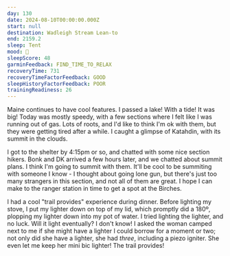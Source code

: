 ```yaml
---
day: 130
date: 2024-08-10T00:00:00.000Z
start: null
destination: Wadleigh Stream Lean-to
end: 2159.2
sleep: Tent
mood: 🙂
sleepScore: 48
garminFeedback: FIND_TIME_TO_RELAX
recoveryTime: 731
recoveryTimeFactorFeedback: GOOD
sleepHistoryFactorFeedback: POOR
trainingReadiness: 26
---
```

Maine continues to have cool features. I passed a lake! With a tide! It was big! Today was mostly speedy, with a few sections where I felt like I was running out of gas. Lots of roots, and I'd like to think I'm ok with them, but they were getting tired after a while. I caught a glimpse of Katahdin, with its summit in the clouds.

I got to the shelter by 4:15pm or so, and chatted with some nice section hikers. Bonk and DK arrived a few hours later, and we chatted about summit plans. I think I'm going to summit with them. It'll be cool to be summiting with someone I know - I thought about going lone gun, but there's just too many strangers in this section, and not all of them are great. I hope I can make to the ranger station in time to get a spot at the Birches.

I had a cool "trail provides" experience during dinner. Before lighting my stove, I put my lighter down on top of my lid, which promptly did a 180º, plopping my lighter down into my pot of water. I tried lighting the lighter, and no luck. Will it light eventually? I don't know! I asked the woman camped next to me if she might have a lighter I could borrow for a moment or two; not only did she have a lighter, she had *three*, including a piezo igniter. She even let me keep her mini bic lighter! The trail provides!

